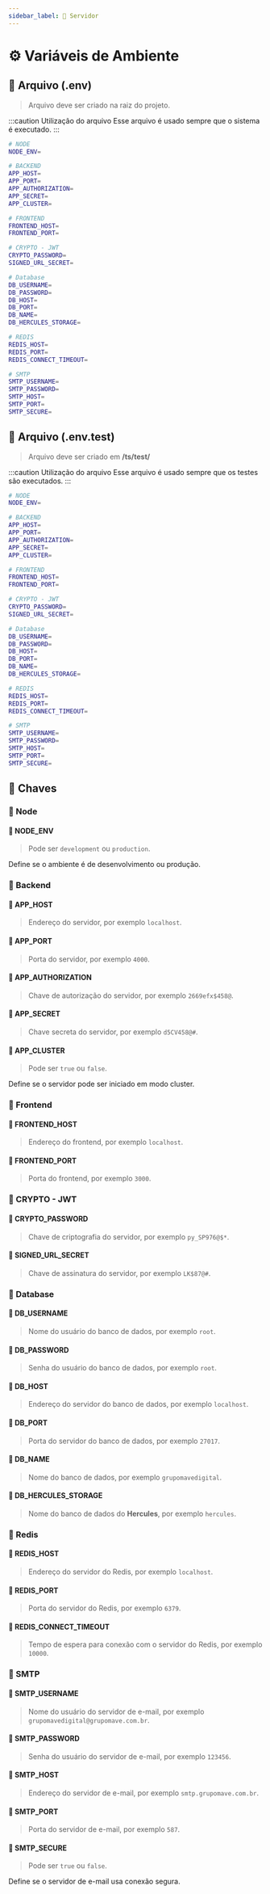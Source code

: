 ```yaml
---
sidebar_label: 🔰 Servidor
---
```


# ⚙️ Variáveis de Ambiente

## 📝 Arquivo (.env)

> Arquivo deve ser criado na raiz do projeto.

:::caution Utilização do arquivo
Esse arquivo é usado sempre que o sistema é executado.
:::

```bash title=".env"
# NODE
NODE_ENV=

# BACKEND
APP_HOST=
APP_PORT=
APP_AUTHORIZATION=
APP_SECRET=
APP_CLUSTER=

# FRONTEND
FRONTEND_HOST=
FRONTEND_PORT=

# CRYPTO - JWT
CRYPTO_PASSWORD=
SIGNED_URL_SECRET=

# Database
DB_USERNAME=
DB_PASSWORD=
DB_HOST=
DB_PORT=
DB_NAME=
DB_HERCULES_STORAGE=

# REDIS
REDIS_HOST=
REDIS_PORT=
REDIS_CONNECT_TIMEOUT=

# SMTP
SMTP_USERNAME=
SMTP_PASSWORD=
SMTP_HOST=
SMTP_PORT=
SMTP_SECURE=
```

## 📝 Arquivo (.env.test)

> Arquivo deve ser criado em **/ts/test/**

:::caution Utilização do arquivo
Esse arquivo é usado sempre que os testes são executados.
:::

```bash title=".env.test"
# NODE
NODE_ENV=

# BACKEND
APP_HOST=
APP_PORT=
APP_AUTHORIZATION=
APP_SECRET=
APP_CLUSTER=

# FRONTEND
FRONTEND_HOST=
FRONTEND_PORT=

# CRYPTO - JWT
CRYPTO_PASSWORD=
SIGNED_URL_SECRET=

# Database
DB_USERNAME=
DB_PASSWORD=
DB_HOST=
DB_PORT=
DB_NAME=
DB_HERCULES_STORAGE=

# REDIS
REDIS_HOST=
REDIS_PORT=
REDIS_CONNECT_TIMEOUT=

# SMTP
SMTP_USERNAME=
SMTP_PASSWORD=
SMTP_HOST=
SMTP_PORT=
SMTP_SECURE=
```

## 🔏 Chaves

### 🔐 Node

#### 🔑 NODE_ENV

> Pode ser `development` ou `production`.

Define se o ambiente é de desenvolvimento ou produção.

### 🔐 Backend

#### 🔑 APP_HOST

> Endereço do servidor, por exemplo `localhost`.

#### 🔑 APP_PORT

> Porta do servidor, por exemplo `4000`.

#### 🔑 APP_AUTHORIZATION

> Chave de autorização do servidor, por exemplo `2669efx$458@`.

#### 🔑 APP_SECRET

> Chave secreta do servidor, por exemplo `d5CV458@#`.

#### 🔑 APP_CLUSTER

> Pode ser `true` ou `false`.

Define se o servidor pode ser iniciado em modo cluster.

### 🔐 Frontend

#### 🔑 FRONTEND_HOST

> Endereço do frontend, por exemplo `localhost`.

#### 🔑 FRONTEND_PORT

> Porta do frontend, por exemplo `3000`.

### 🔐 CRYPTO - JWT

#### 🔑 CRYPTO_PASSWORD

> Chave de criptografia do servidor, por exemplo `py_SP976@$*`.

#### 🔑 SIGNED_URL_SECRET

> Chave de assinatura do servidor, por exemplo `LK$87@#`.

### 🔐 Database

#### 🔑 DB_USERNAME

> Nome do usuário do banco de dados, por exemplo `root`.

#### 🔑 DB_PASSWORD

> Senha do usuário do banco de dados, por exemplo `root`.

#### 🔑 DB_HOST

> Endereço do servidor do banco de dados, por exemplo `localhost`.

#### 🔑 DB_PORT

> Porta do servidor do banco de dados, por exemplo `27017`.

#### 🔑 DB_NAME

> Nome do banco de dados, por exemplo `grupomavedigital`.

#### 🔑 DB_HERCULES_STORAGE

> Nome do banco de dados do **Hercules**, por exemplo `hercules`.

### 🔐 Redis

#### 🔑 REDIS_HOST

> Endereço do servidor do Redis, por exemplo `localhost`.

#### 🔑 REDIS_PORT

> Porta do servidor do Redis, por exemplo `6379`.

#### 🔑 REDIS_CONNECT_TIMEOUT

> Tempo de espera para conexão com o servidor do Redis, por exemplo `10000`.

### 🔐 SMTP

#### 🔑 SMTP_USERNAME

> Nome do usuário do servidor de e-mail, por exemplo `grupomavedigital@grupomave.com.br`.

#### 🔑 SMTP_PASSWORD

> Senha do usuário do servidor de e-mail, por exemplo `123456`.

#### 🔑 SMTP_HOST

> Endereço do servidor de e-mail, por exemplo `smtp.grupomave.com.br`.

#### 🔑 SMTP_PORT

> Porta do servidor de e-mail, por exemplo `587`.

#### 🔑 SMTP_SECURE

> Pode ser `true` ou `false`.

Define se o servidor de e-mail usa conexão segura.
